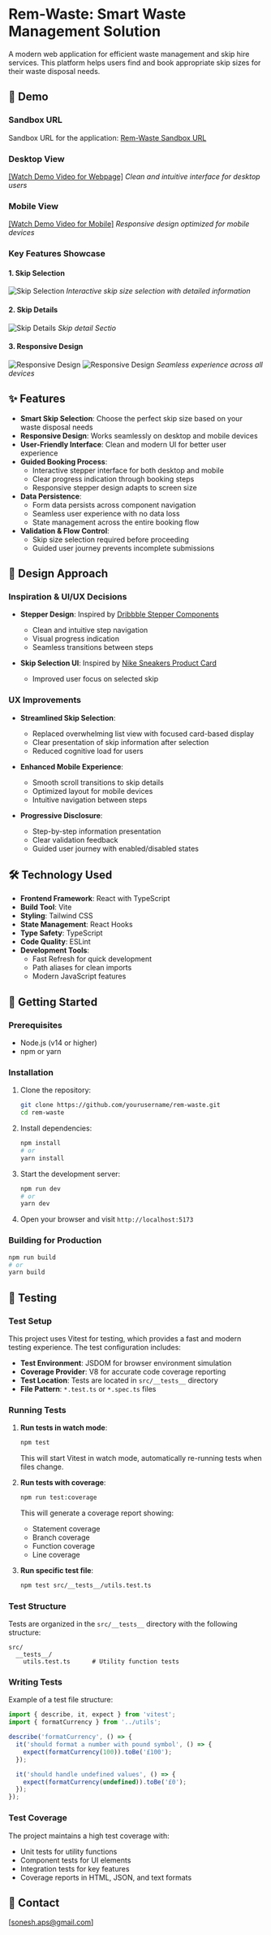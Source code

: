 # Rem-Waste: Smart Waste Management Solution

A modern web application for efficient waste management and skip hire services. This platform helps users find and book appropriate skip sizes for their waste disposal needs.

## 🎥 Demo

### Sandbox URL

Sandbox URL for the application: [Rem-Waste Sandbox URL](https://codesandbox.io/p/github/Soneshaps/waste-management/main)

### Desktop View

[[Watch Demo Video for Webpage]](https://vimeo.com/1092041247)
_Clean and intuitive interface for desktop users_

### Mobile View

[[Watch Demo Video for Mobile]](https://vimeo.com/1092041247)
_Responsive design optimized for mobile devices_

### Key Features Showcase

#### 1. Skip Selection

![Skip Selection](https://i.imgur.com/cSNNDKs.png)
_Interactive skip size selection with detailed information_

#### 2. Skip Details

![Skip Details](https://i.imgur.com/2NMoJ5o.png)
_Skip detail Sectio_

#### 3. Responsive Design

![Responsive Design](https://i.imgur.com/tcPMc6l.png)
![Responsive Design](https://i.imgur.com/Me8Bguq.png)
_Seamless experience across all devices_

## ✨ Features

- **Smart Skip Selection**: Choose the perfect skip size based on your waste disposal needs
- **Responsive Design**: Works seamlessly on desktop and mobile devices
- **User-Friendly Interface**: Clean and modern UI for better user experience
- **Guided Booking Process**:
  - Interactive stepper interface for both desktop and mobile
  - Clear progress indication through booking steps
  - Responsive stepper design adapts to screen size
- **Data Persistence**:
  - Form data persists across component navigation
  - Seamless user experience with no data loss
  - State management across the entire booking flow
- **Validation & Flow Control**:
  - Skip size selection required before proceeding
  - Guided user journey prevents incomplete submissions

## 🎨 Design Approach

### Inspiration & UI/UX Decisions

- **Stepper Design**: Inspired by [Dribbble Stepper Components](https://dribbble.com/shots/14012793-Stepper-Components)

  - Clean and intuitive step navigation
  - Visual progress indication
  - Seamless transitions between steps

- **Skip Selection UI**: Inspired by [Nike Sneakers Product Card](https://dribbble.com/shots/26028875-Nike-Sneakers-Product-Card-Dark-Light-UI)
  - Improved user focus on selected skip

### UX Improvements

- **Streamlined Skip Selection**:

  - Replaced overwhelming list view with focused card-based display
  - Clear presentation of skip information after selection
  - Reduced cognitive load for users

- **Enhanced Mobile Experience**:

  - Smooth scroll transitions to skip details
  - Optimized layout for mobile devices
  - Intuitive navigation between steps

- **Progressive Disclosure**:
  - Step-by-step information presentation
  - Clear validation feedback
  - Guided user journey with enabled/disabled states

## 🛠️ Technology Used

- **Frontend Framework**: React with TypeScript
- **Build Tool**: Vite
- **Styling**: Tailwind CSS
- **State Management**: React Hooks
- **Type Safety**: TypeScript
- **Code Quality**: ESLint
- **Development Tools**:
  - Fast Refresh for quick development
  - Path aliases for clean imports
  - Modern JavaScript features

## 🚀 Getting Started

### Prerequisites

- Node.js (v14 or higher)
- npm or yarn

### Installation

1. Clone the repository:

   ```bash
   git clone https://github.com/yourusername/rem-waste.git
   cd rem-waste
   ```

2. Install dependencies:

   ```bash
   npm install
   # or
   yarn install
   ```

3. Start the development server:

   ```bash
   npm run dev
   # or
   yarn dev
   ```

4. Open your browser and visit `http://localhost:5173`

### Building for Production

```bash
npm run build
# or
yarn build
```

## 🧪 Testing

### Test Setup

This project uses Vitest for testing, which provides a fast and modern testing experience. The test configuration includes:

- **Test Environment**: JSDOM for browser environment simulation
- **Coverage Provider**: V8 for accurate code coverage reporting
- **Test Location**: Tests are located in `src/__tests__` directory
- **File Pattern**: `*.test.ts` or `*.spec.ts` files

### Running Tests

1. **Run tests in watch mode**:

   ```bash
   npm test
   ```

   This will start Vitest in watch mode, automatically re-running tests when files change.

2. **Run tests with coverage**:

   ```bash
   npm run test:coverage
   ```

   This will generate a coverage report showing:

   - Statement coverage
   - Branch coverage
   - Function coverage
   - Line coverage

3. **Run specific test file**:
   ```bash
   npm test src/__tests__/utils.test.ts
   ```

### Test Structure

Tests are organized in the `src/__tests__` directory with the following structure:

```
src/
  __tests__/
    utils.test.ts      # Utility function tests
```

### Writing Tests

Example of a test file structure:

```typescript
import { describe, it, expect } from 'vitest';
import { formatCurrency } from '../utils';

describe('formatCurrency', () => {
  it('should format a number with pound symbol', () => {
    expect(formatCurrency(100)).toBe('£100');
  });

  it('should handle undefined values', () => {
    expect(formatCurrency(undefined)).toBe('£0');
  });
});
```

### Test Coverage

The project maintains a high test coverage with:

- Unit tests for utility functions
- Component tests for UI elements
- Integration tests for key features
- Coverage reports in HTML, JSON, and text formats

## 📧 Contact

[sonesh.aps@gmail.com]
